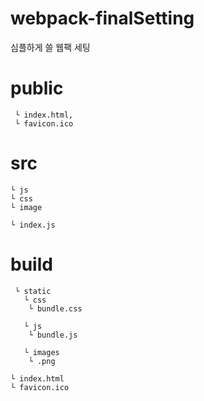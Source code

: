 # webpack-finalSetting

심플하게 쓸 웹팩 세팅

# public
     └ index.html, 
     └ favicon.ico

# src
    └ js
    └ css
    └ image
    
    └ index.js


# build
     └ static
       └ css
        └ bundle.css
        
       └ js
        └ bundle.js
        
       └ images
        └ .png

    └ index.html
    └ favicon.ico

